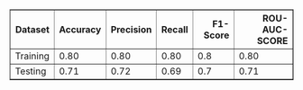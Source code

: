 <table border="1" class="dataframe">
  <thead>
    <tr style="text-align: right;">
      <th>Dataset</th>
      <th>Accuracy</th>
      <th>Precision</th>
      <th>Recall</th>
      <th>F1-Score</th>
      <th>ROU-AUC-SCORE</th>
    </tr>
  </thead>
  <tbody>
    <tr>
      <td>Training</td>
      <td>0.80</td>
      <td>0.80</td>
      <td>0.80</td>
      <td>0.8</td>
      <td>0.80</td>
    </tr>
    <tr>
      <td>Testing</td>
      <td>0.71</td>
      <td>0.72</td>
      <td>0.69</td>
      <td>0.7</td>
      <td>0.71</td>
    </tr>
  </tbody>
</table>